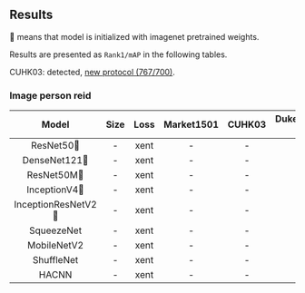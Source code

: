 ## Results
:dog: means that model is initialized with imagenet pretrained weights.

Results are presented as `Rank1/mAP` in the following tables.

CUHK03: detected, [new protocol (767/700)](https://github.com/zhunzhong07/person-re-ranking#the-new-trainingtesting-protocol-for-cuhk03).

### Image person reid
| Model | Size | Loss | Market1501 | CUHK03 | DukeMTMC-reID | MSMT17 |
| :---: | :---: | :---: | :---: | :---: | :---: | :---: |
| ResNet50:dog: | - | xent | - | - | - | - |
| DenseNet121:dog: | - | xent | - | - | - | - |
| ResNet50M:dog: | - | xent | - | - | - | - |
| InceptionV4:dog: | - | xent | - | - | - | - |
| InceptionResNetV2:dog: | - | xent | - | - | - | - |
| SqueezeNet | - | xent | - | - | - | - |
| MobileNetV2 | - | xent | - | - | - |- |
| ShuffleNet | - | xent | - | - | - | - |
| HACNN | - | xent | - | - | - | - |
